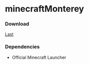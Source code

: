 # minecraftMonterey
### Download
[Last](https://github.com/yap241986/minecraftMonterey/releases/download/latest)
### Dependencies
- Official Minecraft Launcher
